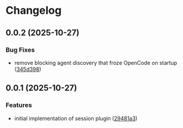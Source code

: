 # Changelog

## 0.0.2 (2025-10-27)


### Bug Fixes

* remove blocking agent discovery that froze OpenCode on startup ([345d398](https://github.com/malhashemi/opencode-sessions/commit/345d3983080ab8245a0c7d35290825a041aeeaf8))

## 0.0.1 (2025-10-27)


### Features

* initial implementation of session plugin ([29481a3](https://github.com/malhashemi/opencode-sessions/commit/29481a3ceb40fbd50a059b6e38e63816b1eb0bf8))
